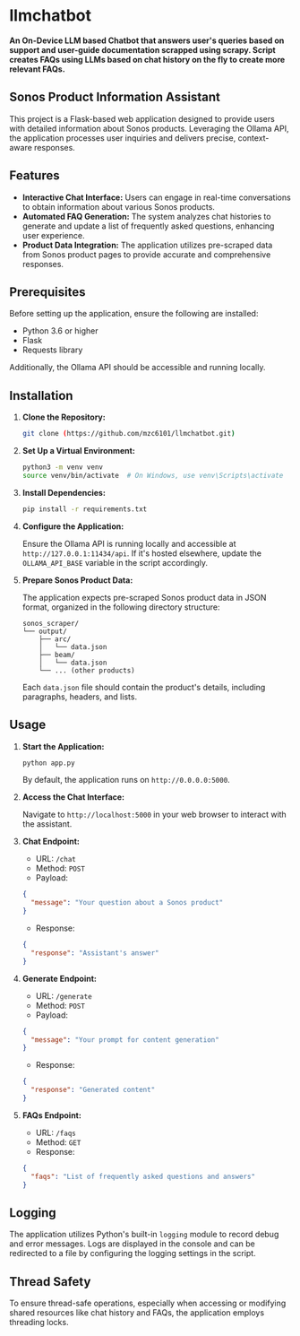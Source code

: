 # llmchatbot

**An On-Device LLM based Chatbot that answers user's queries based on support and user-guide documentation scrapped using scrapy. Script creates FAQs using LLMs based on chat history on the fly to create more relevant FAQs.**

## Sonos Product Information Assistant 

This project is a Flask-based web application designed to provide users with detailed information about Sonos products. Leveraging the Ollama API, the application processes user inquiries and delivers precise, context-aware responses.

## Features

*   **Interactive Chat Interface:** Users can engage in real-time conversations to obtain information about various Sonos products.
*   **Automated FAQ Generation:** The system analyzes chat histories to generate and update a list of frequently asked questions, enhancing user experience.
*   **Product Data Integration:** The application utilizes pre-scraped data from Sonos product pages to provide accurate and comprehensive responses.

## Prerequisites

Before setting up the application, ensure the following are installed:

*   Python 3.6 or higher
*   Flask
*   Requests library

Additionally, the Ollama API should be accessible and running locally.

## Installation

1.  **Clone the Repository:**
    
    ```bash
    git clone (https://github.com/mzc6101/llmchatbot.git)
    ```
    
2.  **Set Up a Virtual Environment:**
    
    ```bash
    python3 -m venv venv
    source venv/bin/activate  # On Windows, use venv\Scripts\activate
    ```
    
3.  **Install Dependencies:**
    
    ```bash
    pip install -r requirements.txt
    ```
    
4.  **Configure the Application:**
    
    Ensure the Ollama API is running locally and accessible at `http://127.0.0.1:11434/api`. If it's hosted elsewhere, update the `OLLAMA_API_BASE` variable in the script accordingly.
    
5.  **Prepare Sonos Product Data:**
    
    The application expects pre-scraped Sonos product data in JSON format, organized in the following directory structure:
    
    ```
    sonos_scraper/
    └── output/
        ├── arc/
        │   └── data.json
        ├── beam/
        │   └── data.json
        └── ... (other products)
    ```
    
    Each `data.json` file should contain the product's details, including paragraphs, headers, and lists.

## Usage

1.  **Start the Application:**
    
    ```bash
    python app.py
    ```
    
    By default, the application runs on `http://0.0.0.0:5000`.
    
2.  **Access the Chat Interface:**
    
    Navigate to `http://localhost:5000` in your web browser to interact with the assistant.
    
3.  **Chat Endpoint:**
    
    *   URL: `/chat`
    *   Method: `POST`
    *   Payload:
    
    ```json
    {
      "message": "Your question about a Sonos product"
    }
    ```
    
    *   Response:
    
    ```json
    {
      "response": "Assistant's answer"
    }
    ```
    
4.  **Generate Endpoint:**
    
    *   URL: `/generate`
    *   Method: `POST`
    *   Payload:
    
    ```json
    {
      "message": "Your prompt for content generation"
    }
    ```
    
    *   Response:
    
    ```json
    {
      "response": "Generated content"
    }
    ```
    
5.  **FAQs Endpoint:**
    
    *   URL: `/faqs`
    *   Method: `GET`
    *   Response:
    
    ```json
    {
      "faqs": "List of frequently asked questions and answers"
    }
    ```

## Logging

The application utilizes Python's built-in `logging` module to record debug and error messages. Logs are displayed in the console and can be redirected to a file by configuring the logging settings in the script.

## Thread Safety

To ensure thread-safe operations, especially when accessing or modifying shared resources like chat history and FAQs, the application employs threading locks.
